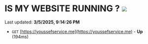 # IS MY WEBSITE RUNNING ? [![](https://img.shields.io/static/v1?label=Sponsor&message=%E2%9D%A4&logo=GitHub&color=%23fe8e86)](https://github.com/sponsors/Youssef-Lehmam)

Last updated: **3/5/2025, 9:14:26 PM**

- `GET` [https://youssefservice.me](https://youssefservice.me) - **Up** (194ms)
